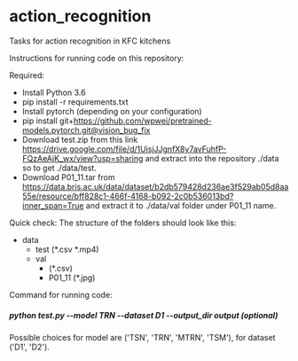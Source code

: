 # action_recognition
Tasks for action recognition in KFC kitchens


Instructions for running code on this repository: 

Required: 
- Install Python 3.6
- pip install -r requirements.txt
- Install pytorch (depending on your configuration)
- pip install git+https://github.com/wpwei/pretrained-models.pytorch.git@vision_bug_fix
- Download test.zip from this link https://drive.google.com/file/d/1UisjJJgnfX8y7avFuhfP-FQzAeAjK_wx/view?usp=sharing and extract into the repository ./data so to get ./data/test.
- Download P01_11.tar from https://data.bris.ac.uk/data/dataset/b2db579428d236ae3f529ab05d8aa55e/resource/bff828c1-466f-4168-b092-2c0b536013bd?inner_span=True
and extract it to ./data/val folder under P01_11 name.

Quick check: The structure of the folders should look like this:
- data 
  - test (*.csv *.mp4)
  - val
    - (*.csv)
    - P01_11 (*.jpg)

Command for running code:
##### python test.py --model TRN --dataset D1 --output_dir output (optional)

Possible choices for model are ('TSN', 'TRN', 'MTRN', 'TSM'), for dataset ('D1', 'D2').
